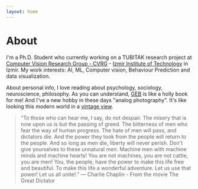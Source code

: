 ```yaml
---
layout: home
---
```

# About

I'm a Ph.D. Student who currently working on a TUBITAK research project at [Computer Vision Research Group - CVRG](http://cvrg.iyte.edu.tr) - [Izmir Institute of Technology](http://www.iyte.edu.tr/) in Izmir.
My work interests: AI, ML, Computer vision, Behaviour Prediction and data visualization. 
  
About personal info,
I love reading about psychology, sociology, neuroscience, philosophy.
As you can understand, [GEB](https://en.wikipedia.org/wiki/G%C3%B6del,_Escher,_Bach) is like a holly book for me!
And I've a new hobby in these days "analog photography". It's like looking this modern world
in a [vintage view](http://www.flickr.com/106092908@N08).
> “To those who can hear me, I say, do not despair.
> The misery that is now upon us is but the passing of greed.
> The bitterness of men who fear the way of human progress.
> The hate of men will pass, and dictators die.
> And the power they took from the people will return to the people.
> And so long as men die, liberty will never perish.
> Don't give yourselves to these unnatural men.
> Machine men with machine minds and machine hearts!
> You are not machines, you are not cattle, you are men!
> You, the people, have the power to make this life free and beautiful.
> To make this life a wonderful adventure.
> Let us use that power!
> Let us all unite!.” 
> ― Charlie Chaplin - From the movie The Great Dictator
